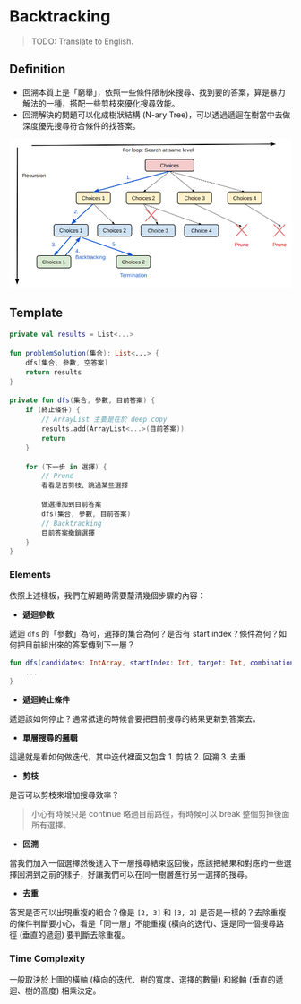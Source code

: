 # Backtracking

> TODO: Translate to English.

## Definition

* 回溯本質上是「窮舉」，依照一些條件限制來搜尋、找到要的答案，算是暴力解法的一種，搭配一些剪枝來優化搜尋效能。
* 回溯解決的問題可以化成樹狀結構 (N-ary Tree)，可以透過遞迴在樹當中去做深度優先搜尋符合條件的找答案。

![](../media/backtracking.png)

## Template
```kotlin
private val results = List<...>

fun problemSolution(集合): List<...> {
    dfs(集合, 參數, 空答案)
    return results
}

private fun dfs(集合, 參數, 目前答案) {
    if (終止條件) {
        // ArrayList 主要是在於 deep copy
        results.add(ArrayList<...>(目前答案))
        return
    }

    for (下一步 in 選擇) {
        // Prune
        看看是否剪枝、跳過某些選擇

        做選擇加到目前答案
        dfs(集合, 參數, 目前答案)
        // Backtracking
        目前答案撤銷選擇
    }
}
```

### Elements

依照上述樣板，我們在解題時需要釐清幾個步驟的內容：
* **遞迴參數**

遞迴 `dfs` 的「參數」為何，選擇的集合為何？是否有 start index？條件為何？如何把目前組出來的答案傳到下一層？

```kotlin
fun dfs(candidates: IntArray, startIndex: Int, target: Int, combination: MutableList<Int>) {
    ...
}
```
* **遞迴終止條件**

遞迴該如何停止？通常抵達的時候會要把目前搜尋的結果更新到答案去。

* **單層搜尋的邏輯**

這邊就是看如何做迭代，其中迭代裡面又包含 1. 剪枝 2. 回溯 3. 去重

* **剪枝**

是否可以剪枝來增加搜尋效率？
> 小心有時候只是 continue 略過目前路徑，有時候可以 break 整個剪掉後面所有選擇。

* **回溯**

當我們加入一個選擇然後進入下一層搜尋結束返回後，應該把結果和對應的一些選擇回溯到之前的樣子，好讓我們可以在同一樹層進行另一選擇的搜尋。

* **去重**

答案是否可以出現重複的組合？像是 `[2, 3]` 和 `[3, 2]` 是否是一樣的？去除重複的條件判斷要小心，看是「同一層」不能重複 (橫向的迭代)、還是同一個搜尋路徑 (垂直的遞迴) 要判斷去除重複。

### Time Complexity
一般取決於上圖的橫軸 (橫向的迭代、樹的寬度、選擇的數量) 和縱軸 (垂直的遞迴、樹的高度) 相乘決定。